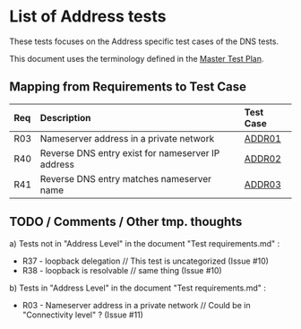 # List of Address tests

These tests focuses on the Address specific test cases of the DNS tests.

This document uses the terminology defined in the
[Master Test Plan](../Master%20Test%20Plan.md).

## Mapping from Requirements to Test Case

|Req| Description                                                              | Test Case |
|:--|:-------------------------------------------------------------------------|:----------|
|R03| Nameserver address in a private network                                  |[ADDR01](addr01.md)|
|R40| Reverse DNS entry exist for nameserver IP address                        |[ADDR02](addr02.md)|
|R41| Reverse DNS entry matches nameserver name                                |[ADDR03](addr03.md)|



## TODO / Comments / Other tmp. thoughts

a) Tests not in "Address Level" in the document "Test requirements.md" :

* R37 - loopback delegation //  This test is uncategorized  (Issue #10)
* R38 - loopback is resolvable // same thing                (Issue #10)

b) Tests  in "Address Level" in the document "Test requirements.md" :

* R03 - Nameserver address in a private network // Could be in "Connectivity level" ? (Issue #11)




